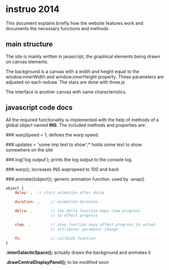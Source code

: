 instruo 2014
============

This document explains briefly how the website features work and documents
the necessary functions and methods.

main structure
--------------
The site is mainly written in javascript, the graphical elements being drawn
on canvas elements.

The background is a canvas with a width and height equal to the
window.innerWidth and window.innerHeight property. These parameters are
adjusted on each redraw. The stars are done with three.js

The interface is another canvas with same characteristics.

javascript code docs
--------------------

All the required functionality is implemented with the help of methods of a
global object named **INS**. The included methods and properties are:

###.warpSpeed = 1;
defines the warp speed.

###.updates = 'some imp text to show';*
holds some text to show somewhere on the site

###.log('log output');
prints the log output to the console log.

###.warp();
increases INS.waprspeed to 100 and back

###.animate({object});
generic animation function. used by .wrap()

```js
object {
    delay: ,  // start animation after delay

    duration: ,     // animation duration

    delta: ,        // the delta function maps time progress
                    // to effect progress

    step: ,         // step function maps effect progress to actual
                    // attribute/ parameter change

    fn:             // callback function
}
```

**.interGalacticSpace();**
actually draws the background and animates it


**.drawCentralDisplayPanel();**
to be modified soon
